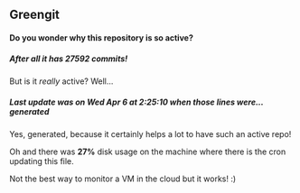 ## Greengit

#### Do you wonder why this repository is so active?

##### After all it has 27592 commits!

But is it *really* active? Well...

##### Last update was on Wed Apr 6 at 2:25:10 when those lines were... generated

Yes, generated, because it certainly helps a lot to have such an active repo!

Oh and there was **27%** disk usage on the machine
where there is the cron updating this file.

Not the best way to monitor a VM in the cloud but it works! :)
